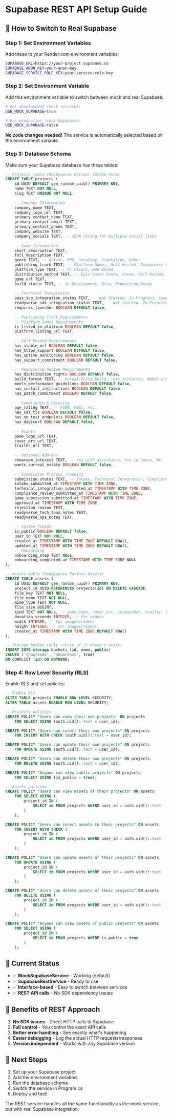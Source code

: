 # Supabase REST API Setup Guide

## 🚀 **How to Switch to Real Supabase**

### **Step 1: Set Environment Variables**

Add these to your Render.com environment variables:

```bash
SUPABASE_URL=https://your-project.supabase.co
SUPABASE_ANON_KEY=your-anon-key
SUPABASE_SERVICE_ROLE_KEY=your-service-role-key
```

### **Step 2: Set Environment Variable**

Add this environment variable to switch between mock and real Supabase:

```bash
# For development (mock service):
USE_MOCK_SUPABASE=true

# For production (real Supabase):
USE_MOCK_SUPABASE=false
```

**No code changes needed!** The service is automatically selected based on the environment variable.

### **Step 3: Database Schema**

Make sure your Supabase database has these tables:

```sql
-- Projects table (Readyverse Partner Intake Form)
CREATE TABLE projects (
    id UUID DEFAULT gen_random_uuid() PRIMARY KEY,
    name TEXT NOT NULL,
    slug TEXT UNIQUE NOT NULL,
    
    -- Company Information
    company_name TEXT,
    company_logo_url TEXT,
    primary_contact_name TEXT,
    primary_contact_email TEXT,
    primary_contact_phone TEXT,
    company_website TEXT,
    company_socials TEXT, -- JSON string for multiple social links
    
    -- Game Information
    short_description TEXT,
    full_description TEXT,
    genre TEXT, -- Action, RPG, Strategy, Simulation, Other
    publishing_track TEXT, -- Platform Games, Self Hosted, Readyverse Hosted
    platform_type TEXT, -- PC Client, Web-Based
    distribution_method TEXT, -- Epic Games Store, Steam, Self-Hosted, Readyverse Hosted
    game_url TEXT,
    build_status TEXT, -- In Development, Beta, Production-Ready
    
    -- Technical Integration
    pass_sso_integration_status TEXT, -- Not Started, In Progress, Complete
    readyverse_sdk_integration_status TEXT, -- Not Started, In Progress, Complete
    requires_launcher BOOLEAN DEFAULT false,
    
    -- Publishing Track Requirements
    -- Platform Games Requirements
    is_listed_on_platform BOOLEAN DEFAULT false,
    platform_listing_url TEXT,
    
    -- Self Hosted Requirements
    has_stable_url BOOLEAN DEFAULT false,
    has_https_support BOOLEAN DEFAULT false,
    has_uptime_monitoring BOOLEAN DEFAULT false,
    has_support_commitment BOOLEAN DEFAULT false,
    
    -- Readyverse Hosted Requirements
    has_distribution_rights BOOLEAN DEFAULT false,
    build_format TEXT, -- Unreal/Unity build, .exe installer, WebGL bundle
    meets_performance_guidelines BOOLEAN DEFAULT false,
    has_install_instructions BOOLEAN DEFAULT false,
    has_patch_commitment BOOLEAN DEFAULT false,
    
    -- Compliance & Security
    age_rating TEXT, -- ESRB, PEGI, etc.
    has_ssl_tls BOOLEAN DEFAULT false,
    has_no_test_endpoints BOOLEAN DEFAULT false,
    has_digicert BOOLEAN DEFAULT false,
    
    -- Assets
    game_logo_url TEXT,
    cover_art_url TEXT,
    trailer_url TEXT,
    
    -- Optional Add-Ons
    showroom_interest TEXT, -- Yes with assistance, Yes in-house, No
    wants_surreal_estate BOOLEAN DEFAULT false,
    
    -- Submission Process Tracking
    submission_status TEXT, -- Intake, Technical Integration, Compliance Review, Game Submission, Approved, Rejected
    intake_submitted_at TIMESTAMP WITH TIME ZONE,
    technical_integration_submitted_at TIMESTAMP WITH TIME ZONE,
    compliance_review_submitted_at TIMESTAMP WITH TIME ZONE,
    game_submission_submitted_at TIMESTAMP WITH TIME ZONE,
    approved_at TIMESTAMP WITH TIME ZONE,
    rejection_reason TEXT,
    readyverse_tech_team_notes TEXT,
    readyverse_ops_notes TEXT,
    
    -- System fields
    is_public BOOLEAN DEFAULT false,
    user_id TEXT NOT NULL,
    created_at TIMESTAMP WITH TIME ZONE DEFAULT NOW(),
    updated_at TIMESTAMP WITH TIME ZONE DEFAULT NOW(),
    -- Onboarding
    onboarding_step TEXT NULL,
    onboarding_completed_at TIMESTAMP WITH TIME ZONE NULL
);

-- Assets table (Readyverse Partner Assets)
CREATE TABLE assets (
    id UUID DEFAULT gen_random_uuid() PRIMARY KEY,
    project_id UUID REFERENCES projects(id) ON DELETE CASCADE,
    file_key TEXT NOT NULL,
    file_name TEXT NOT NULL,
    mime_type TEXT NOT NULL,
    file_size BIGINT,
    kind TEXT NOT NULL, -- game_logo, cover_art, screenshot, trailer, build
    duration_seconds INTEGER, -- For videos
    width INTEGER, -- For images/videos
    height INTEGER, -- For images/videos
    created_at TIMESTAMP WITH TIME ZONE DEFAULT NOW()
);

-- Storage bucket (only create if it doesn't exist)
INSERT INTO storage.buckets (id, name, public) 
VALUES ('showrooms', 'showrooms', true)
ON CONFLICT (id) DO NOTHING;
```

### **Step 4: Row Level Security (RLS)**

Enable RLS and set policies:

```sql
-- Enable RLS
ALTER TABLE projects ENABLE ROW LEVEL SECURITY;
ALTER TABLE assets ENABLE ROW LEVEL SECURITY;

-- Projects policies
CREATE POLICY "Users can view their own projects" ON projects
    FOR SELECT USING (auth.uid()::text = user_id);

CREATE POLICY "Users can insert their own projects" ON projects
    FOR INSERT WITH CHECK (auth.uid()::text = user_id);

CREATE POLICY "Users can update their own projects" ON projects
    FOR UPDATE USING (auth.uid()::text = user_id);

CREATE POLICY "Users can delete their own projects" ON projects
    FOR DELETE USING (auth.uid()::text = user_id);

CREATE POLICY "Anyone can view public projects" ON projects
    FOR SELECT USING (is_public = true);

-- Assets policies
CREATE POLICY "Users can view assets of their projects" ON assets
    FOR SELECT USING (
        project_id IN (
            SELECT id FROM projects WHERE user_id = auth.uid()::text
        )
    );

CREATE POLICY "Users can insert assets to their projects" ON assets
    FOR INSERT WITH CHECK (
        project_id IN (
            SELECT id FROM projects WHERE user_id = auth.uid()::text
        )
    );

CREATE POLICY "Users can update assets of their projects" ON assets
    FOR UPDATE USING (
        project_id IN (
            SELECT id FROM projects WHERE user_id = auth.uid()::text
        )
    );

CREATE POLICY "Users can delete assets of their projects" ON assets
    FOR DELETE USING (
        project_id IN (
            SELECT id FROM projects WHERE user_id = auth.uid()::text
        )
    );

CREATE POLICY "Anyone can view assets of public projects" ON assets
    FOR SELECT USING (
        project_id IN (
            SELECT id FROM projects WHERE is_public = true
        )
    );
```

## 🔧 **Current Status**

- ✅ **MockSupabaseService** - Working (default)
- ✅ **SupabaseRestService** - Ready to use
- ✅ **Interface-based** - Easy to switch between services
- ✅ **REST API calls** - No SDK dependency issues

## 🎯 **Benefits of REST Approach**

1. **No SDK issues** - Direct HTTP calls to Supabase
2. **Full control** - You control the exact API calls
3. **Better error handling** - See exactly what's happening
4. **Easier debugging** - Log the actual HTTP requests/responses
5. **Version independent** - Works with any Supabase version

## 🚀 **Next Steps**

1. Set up your Supabase project
2. Add the environment variables
3. Run the database schema
4. Switch the service in Program.cs
5. Deploy and test!

The REST service handles all the same functionality as the mock service, but with real Supabase integration.
